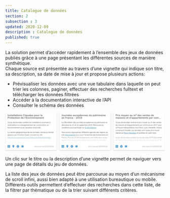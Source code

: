 ```yaml
---
title: Catalogue de données
section: 2
subsection : 3
updated: 2020-12-09
description : Catalogue de données
published: true
---
```


La solution permet d’accéder rapidement à l’ensemble des jeux de données publiés grâce à une page présentant les différentes sources de manière synthétique.  
Chaque source est présentée au travers d’une vignette qui indique son titre, sa description, sa date de mise à jour et propose plusieurs actions:
* Prévisualiser les données avec une vue tabulaire dans laquelle on peut trier les colonnes, paginer, effectuer des recherches fulltext et télécharger les données filtrées
* Accéder à la documentation interactive de l’API
* Consulter le schéma des données


<img src="../../static/images/functional-presentation/catalogue.jpg" alt="Catalogue de données"></img>

Un clic sur le titre ou la description d’une vignette permet de naviguer vers une page de détails du jeu de données.  

La liste des jeux de données peut être parcourue au moyen d’un mécanisme de scroll infini, aussi bien adapté à une utilisation bureautique ou mobile. Différents outils permettent d’effectuer des recherches dans cette liste, de la filtrer par thématique ou de la trier suivant différents critères.
